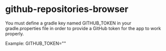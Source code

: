 # github-repositories-browser

You must define a gradle key named GITHUB_TOKEN in your gradle.properties file in order to provide a GitHub token for the app to work properly.
  
Example:
GITHUB_TOKEN="<YOUR TOKEN HERE>"
